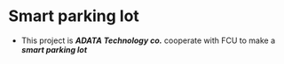 # Smart parking lot
  
  * This project is ***ADATA Technology co.*** cooperate with FCU to make a ***smart parking lot***
